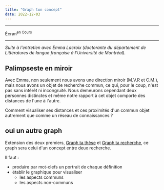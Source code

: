 ```yaml
---
title: "Graph ton concept"
date: 2022-12-03
---
```


---

Écran<sup>en Cours</sup>


----

*Suite à l'entretien avec Emma Lacroix (doctorante du département de Littératures de langue française à l'Université de Montréal).*

## Palimpseste en miroir

Avec Emma, non seulement nous avons une direction miroir (M.V.R et C.M.), mais nous avons un objet de recherche commun, ce qui, pour le coup, n'est pas sans intérêt ni incongruité. Nous demeurons cependant deux personnes distinctes et même notre rapport à cet objet comporte des distances de l'une à l'autre. 

Comment visualiser ses distances et ces proximités d'un commun objet autrement que comme un réseau de connaissances ? 

## oui un autre graph

Extension des deux premiers, [Graph ta thèse](https://blank.blue/cherches/graph-ta-these/) et [Graph ta recherche](https://blank.blue/cherches/graph-ta-recherche/), ce graph sera celui d'un concept entre deux recherche. 

Il faut : 

- produire par mot-clefs un portrait de chaque définition
- établir le graphique pour visualiser 
    - les aspects communs
    - les aspects non-communs 
